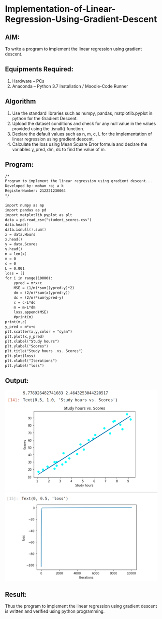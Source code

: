 # Implementation-of-Linear-Regression-Using-Gradient-Descent

## AIM:
To write a program to implement the linear regression using gradient descent.

## Equipments Required:
1. Hardware – PCs
2. Anaconda – Python 3.7 Installation / Moodle-Code Runner

## Algorithm
1. Use the standard libraries such as numpy, pandas, matplotlib.pyplot in python for the Gradient Descent.
2. Upload the dataset conditions and check for any null value in the values provided using the .isnull() function.
3. Declare the default values such as n, m, c, L for the implementation of linear regression using gradient descent.
4. Calculate the loss using Mean Square Error formula and declare the variables y_pred, dm, dc to find the value of m.

## Program:
```
/*
Program to implement the linear regression using gradient descent...
Developed by: mohan raj a k
RegisterNumber: 212221230064
*/

import numpy as np
import pandas as pd
import matplotlib.pyplot as plt
data = pd.read_csv("student_scores.csv")
data.head()
data.isnull().sum()
x = data.Hours
x.head()
y = data.Scores
y.head()
n = len(x)
m = 0
c = 0
L = 0.001
loss = []
for i in range(10000):
    ypred = m*x+c
    MSE = (1/n)*sum((ypred-y)*2)
    dm = (2/n)*sum(x(ypred-y))
    dc = (2/n)*sum(ypred-y)
    c = c-L*dc
    m = m-L*dm
    loss.append(MSE)
    #print(m)
print(m,c)
y_pred = m*x+c
plt.scatter(x,y,color = "cyan")
plt.plot(x,y_pred)
plt.xlabel("Study hours")
plt.ylabel("Scores")
plt.title("Study hours .vs. Scores")
plt.plot(loss)
plt.xlabel("Iterations")
plt.ylabel("loss")

```

## Output:
![git log](out.png)
![git log](out2.png)


## Result:
Thus the program to implement the linear regression using gradient descent is written and verified using python programming.
